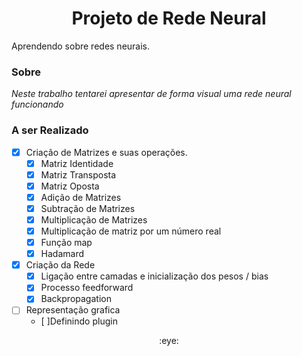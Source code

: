 <h1 align="center">Projeto de Rede Neural</h1>
<p>Aprendendo sobre redes neurais.</p>

### Sobre

*Neste trabalho tentarei apresentar de forma visual uma rede neural funcionando*

### A ser Realizado
- [x] Criação de Matrizes e suas operações.
  - [x] Matriz Identidade
  - [x] Matriz Transposta
  - [x] Matriz Oposta
  - [x] Adição de Matrizes
  - [x] Subtração de Matrizes
  - [x] Multiplicação de Matrizes
  - [x] Multiplicação de matriz por um número real
  - [x] Função map
  - [x] Hadamard
- [x] Criação da Rede
  - [x] Ligação entre camadas e inicialização dos pesos / bias
  - [x] Processo feedforward
  - [x] Backpropagation
- [ ] Representação grafica
  - [ ]Definindo plugin 
  

<p align="center"> :eye: </p>
